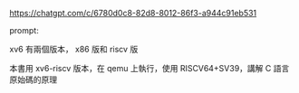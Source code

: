 https://chatgpt.com/c/6780d0c8-82d8-8012-86f3-a944c91eb531

prompt:

xv6 有兩個版本， x86 版和 riscv 版

本書用 xv6-riscv 版本，在 qemu 上執行，使用 RISCV64+SV39，講解 C 語言原始碼的原理
